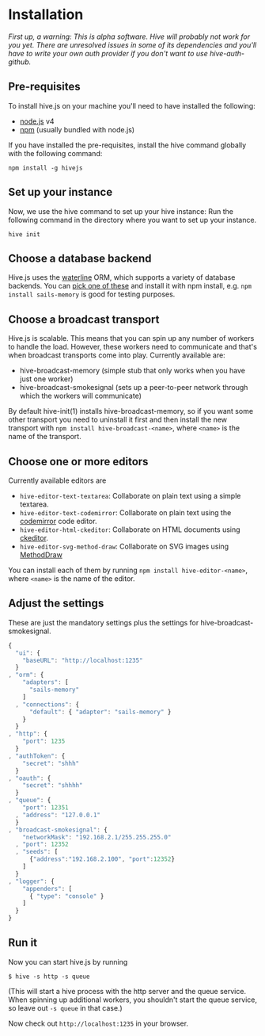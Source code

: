 # Installation

*First up, a warning: This is alpha software. Hive will probably not work for you yet. There are unresolved issues in some of its dependencies and you'll have to write your own auth provider if you don't want to use hive-auth-github.*

## Pre-requisites
To install hive.js on your machine you'll need to have installed the following:
 * [node.js](http://nodejs.org) v4
 * [npm](http://npmjs.org) (usually bundled with node.js)

If you have installed the pre-requisites, install the hive command globally with the following command:
```
npm install -g hivejs
```

## Set up your instance
Now, we use the hive command to set up your hive instance: Run the following command in the directory where you want to set up your instance.
```
hive init
```

## Choose a database backend
Hive.js uses the [waterline](https://github.com/balderdashy/waterline) ORM, which supports a variety of database backends. You can [pick one of these](https://github.com/balderdashy/waterline-docs#supported-adapters) and install it with npm install, e.g. `npm install sails-memory` is good for testing purposes.

## Choose a broadcast transport
Hive.js is scalable. This means that you can spin up any number of workers to handle the load. However, these workers need to communicate and that's when broadcast transports come into play. Currently available are:

 * hive-broadcast-memory (simple stub that only works when you have just one worker)
 * hive-broadcast-smokesignal (sets up a peer-to-peer network through which the workers will communicate)

By default hive-init(1) installs hive-broadcast-memory, so if you want some other transport you need to uninstall it first and then install the new transport with `npm install hive-broadcast-<name>`, where `<name>` is the name of the transport.

## Choose one or more editors
Currently available editors are

 * `hive-editor-text-textarea`: Collaborate on plain text using a simple textarea.
 * `hive-editor-text-codemirror`: Collaborate on plain text using the [codemirror](http://codemirror.net) code editor.
 * `hive-editor-html-ckeditor`: Collaborate on HTML documents using [ckeditor](http://ckeditor.com/).
 * `hive-editor-svg-method-draw`: Collaborate on SVG images using [MethodDraw](https://github.com/duopixel/Method-Draw)

You can install each of them by running `npm install hive-editor-<name>`, where `<name>` is the name of the editor.

## Adjust the settings
These are just the mandatory settings plus the settings for hive-broadcast-smokesignal.
```js
{
  "ui": {
    "baseURL": "http://localhost:1235"
  }
, "orm": {
    "adapters": [
      "sails-memory"
    ]
  , "connections": {
      "default": { "adapter": "sails-memory" }
    }
  }
, "http": {
    "port": 1235
  }
, "authToken": {
    "secret": "shhh"
  }
, "oauth": {
    "secret": "shhhh"
  }
, "queue": {
    "port": 12351
  , "address": "127.0.0.1"
  }
, "broadcast-smokesignal": {
    "networkMask": "192.168.2.1/255.255.255.0"
  , "port": 12352
  , "seeds": [
      {"address":"192.168.2.100", "port":12352}
    ]
  }
, "logger": {
    "appenders": [
      { "type": "console" }
    ]
  }
}
```

## Run it
Now you can start hive.js by running

```
$ hive -s http -s queue
```
(This will start a hive process with the http server and the queue service. When spinning up additional workers, you shouldn't start the queue service, so leave out `-s queue` in that case.)

Now check out `http://localhost:1235` in your browser.
